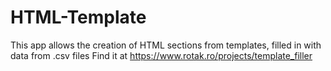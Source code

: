 # HTML-Template
This app allows the creation of HTML sections from templates, filled in with data from .csv files
Find it at https://www.rotak.ro/projects/template_filler
